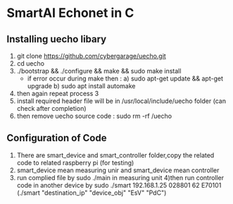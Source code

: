 # SmartAI Echonet in C

## Installing uecho libary
1) git clone https://github.com/cybergarage/uecho.git
2) cd uecho
3) ./bootstrap && ./configure && make && sudo make install
    * if error occur during make then :
      a) sudo apt-get update && apt-get upgrade
      b) sudo apt install automake
4) then again repeat process 3
5) install required header file will be in /usr/local/include/uecho folder (can check after completion)
6) then remove uecho source code : sudo rm -rf /uecho

## Configuration of Code
1) There are smart_device and smart_controller folder,copy the related code to related raspberry pi (for testing)
2) smart_device mean measuring unir and smart_device mean controller
3) run complied file by sudo ./main in measuring unit 
4)then run controller code in another device by sudo ./smart 192.168.1.25 028801 62 E70101 (./smart "destination_ip" "device_obj" "EsV"    "PdC")


